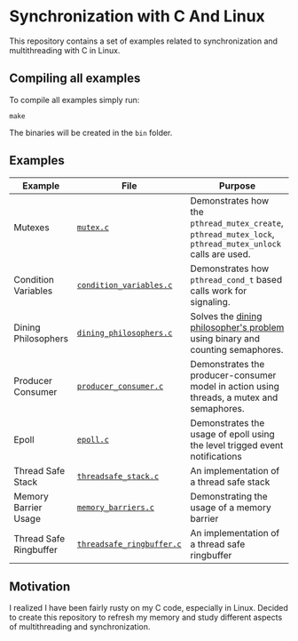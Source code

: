 # Synchronization with C And Linux

This repository contains a set of examples related to synchronization and multithreading with C in Linux.

## Compiling all examples

To compile all examples simply run:

```
make
```

The binaries will be created in the ``bin`` folder.

## Examples

| Example | File | Purpose |
| ------- | ---- | ------- |
| Mutexes | [``mutex.c``](src/mutex.c) | Demonstrates how the ``pthread_mutex_create``, ``pthread_mutex_lock``, ``pthread_mutex_unlock`` calls are used. |
| Condition Variables | [``condition_variables.c``](src/condition_variables.c) | Demonstrates how ``pthread_cond_t`` based calls work for signaling. |
| Dining Philosophers | [``dining_philosophers.c``](src/dining_philosophers.c) | Solves the [dining philosopher's problem](https://en.wikipedia.org/wiki/Dining_philosophers_problem) using binary and counting semaphores. |
| Producer Consumer | [``producer_consumer.c``](src/producer_consumer.c) | Demonstrates the producer-consumer model in action using threads, a mutex and semaphores. | 
| Epoll | [``epoll.c``](src/epoll.c) | Demonstrates the usage of epoll using the level trigged event notifications |
| Thread Safe Stack | [``threadsafe_stack.c``](src/threadsafe_stack.c) | An implementation of a thread safe stack | 
| Memory Barrier Usage | [``memory_barriers.c``](src/memory_barriers.c) | Demonstrating the usage of a memory barrier | 
| Thread Safe Ringbuffer | [``threadsafe_ringbuffer.c``](src/threadsafe_ringbuffer.c) | An implementation of a thread safe ringbuffer | 

## Motivation

I realized I have been fairly rusty on my C code, especially in Linux. Decided to create this repository to refresh my memory and study different aspects of multithreading and synchronization.